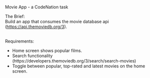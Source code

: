 Movie App - a CodeNation task

The Brief: <br>
Build an app that consumes the movie database api (https://api.themoviedb.org/3). <br> <br>

Requirements: <br>
<ul>
    <li>Home screen shows popular films.</li>
    <li>Search functionality (https://developers.themoviedb.org/3/search/search-movies)</li>
    <li>Toggle between popular, top-rated and latest movies on the home screen.</li>
</ul>